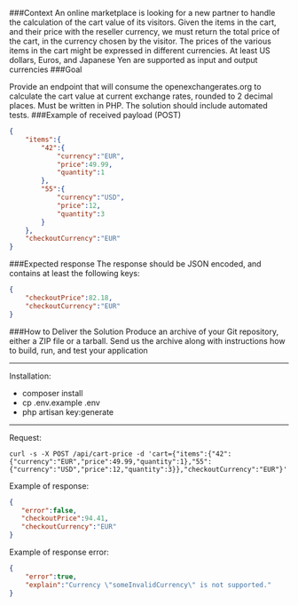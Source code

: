 ###Context
An online marketplace is looking for a new partner to handle the calculation of the cart value of its visitors. Given the items in the cart, and their price with the reseller currency, we must return the total price of the cart, in the currency chosen by the visitor. The prices of the various items in the cart might be expressed in different currencies. At least US dollars, Euros, and Japanese Yen are supported as input and output currencies
###Goal

Provide an endpoint that will consume the openexchangerates.org to calculate the cart value at current exchange rates, rounded to 2 decimal places. Must be written in PHP.  The solution should include automated tests.
###Example of received payload (POST)
```json
{
    "items":{
        "42":{
            "currency":"EUR",
            "price":49.99,
            "quantity":1
        },
        "55":{
            "currency":"USD",
            "price":12,
            "quantity":3
        }
    },
    "checkoutCurrency":"EUR"
}
```

###Expected response
The response should be JSON encoded, and contains at least the following keys:
```json
{
    "checkoutPrice":82.18,
    "checkoutCurrency":"EUR"
}
```
###How to Deliver the Solution
Produce an archive of your Git repository, either a ZIP file or a tarball. Send us the archive along with instructions how to build, run, and test your application

<hr>

Installation:
- composer install
- cp .env.example .env
- php artisan key:generate

<hr>

Request:
```shell
curl -s -X POST /api/cart-price -d 'cart={"items":{"42":{"currency":"EUR","price":49.99,"quantity":1},"55":{"currency":"USD","price":12,"quantity":3}},"checkoutCurrency":"EUR"}'
```

Example of response:
```json
{
   "error":false,
   "checkoutPrice":94.41,
   "checkoutCurrency":"EUR"
}
```

Example of response error:
```json
{
    "error":true,
    "explain":"Currency \"someInvalidCurrency\" is not supported."
}
```
